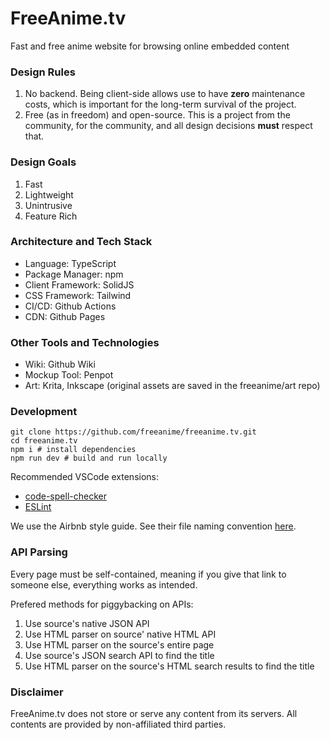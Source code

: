 # FreeAnime.tv
Fast and free anime website for browsing online embedded content

### Design Rules
1. No backend. Being client-side allows use to have **zero** maintenance costs, which is important for the long-term survival of the project.
2. Free (as in freedom) and open-source. This is a project from the community, for the community, and all design decisions **must** respect that.

### Design Goals
1. Fast
2. Lightweight
3. Unintrusive
4. Feature Rich

### Architecture and Tech Stack
- Language: TypeScript
- Package Manager: npm
- Client Framework: SolidJS
- CSS Framework: Tailwind
- CI/CD: Github Actions
- CDN: Github Pages

### Other Tools and Technologies
- Wiki: Github Wiki
- Mockup Tool: Penpot
- Art: Krita, Inkscape (original assets are saved in the freeanime/art repo)

### Development
```
git clone https://github.com/freeanime/freeanime.tv.git
cd freeanime.tv
npm i # install dependencies
npm run dev # build and run locally
```
Recommended VSCode extensions:
- [code-spell-checker](https://marketplace.visualstudio.com/items?itemName=streetsidesoftware.code-spell-checker)
- [ESLint](https://marketplace.visualstudio.com/items?itemName=dbaeumer.vscode-eslint)

We use the Airbnb style guide. See their file naming convention [here](https://github.com/airbnb/javascript/tree/master/react#naming).

### API Parsing

Every page must be self-contained, meaning if you give that link to someone else, everything works as intended.

Prefered methods for piggybacking on APIs:

1. Use source's native JSON API
2. Use HTML parser on source' native HTML API
4. Use HTML parser on the source's entire page
3. Use source's JSON search API to find the title
5. Use HTML parser on the source's HTML search results to find the title

### Disclaimer
FreeAnime.tv does not store or serve any content from its servers. All contents are provided by non-affiliated third parties.
